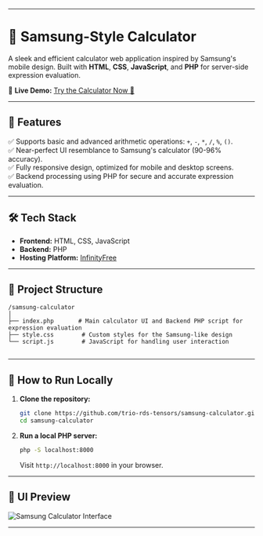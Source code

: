 
---
# 📱 Samsung-Style Calculator

A sleek and efficient calculator web application inspired by Samsung's mobile design. Built with **HTML**, **CSS**, **JavaScript**, and **PHP** for server-side expression evaluation.

🔗 **Live Demo:** [Try the Calculator Now 🚀](https://trio-rds-tensors.lovestoblog.com/calculator/)

---

## 🎯 Features

✅ Supports basic and advanced arithmetic operations: `+`, `-`, `*`, `/`, `%`, `()`.  
✅ Near-perfect UI resemblance to Samsung's calculator (90-96% accuracy).  
✅ Fully responsive design, optimized for mobile and desktop screens.  
✅ Backend processing using PHP for secure and accurate expression evaluation.  

---
## 🛠️ Tech Stack

- **Frontend:** HTML, CSS, JavaScript  
- **Backend:** PHP  
- **Hosting Platform:** [InfinityFree](https://infinityfree.net)  

---
## 📂 Project Structure

```
/samsung-calculator
│
├── index.php       # Main calculator UI and Backend PHP script for expression evaluation
├── style.css        # Custom styles for the Samsung-like design
└── script.js        # JavaScript for handling user interaction
    
```

---
## 🚀 How to Run Locally

1. **Clone the repository:**
   ```bash
   git clone https://github.com/trio-rds-tensors/samsung-calculator.git
   cd samsung-calculator
   ```

2. **Run a local PHP server:**
   ```bash
   php -S localhost:8000
   ```
   Visit `http://localhost:8000` in your browser.

---
## 🌄 UI Preview

![Samsung Calculator Interface](./assets/samsung-calculator-preview.png)

---








